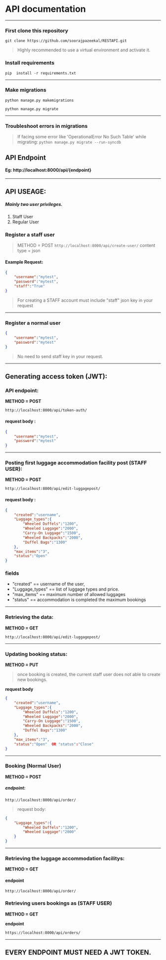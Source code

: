 # API documentation

------------


### First clone this repository
`git clone https://github.com/soorajpazeekal/RESTAPI.git`
> Highly recommended to use a virtual environment and activate it.


### Install requirements

`pip  install -r requirements.txt`

------------



### Make migrations
`python manage.py makemigrations`

`python manage.py migrate`


------------



### Troubleshoot errors in migrations
> If facing some error like  'OperationalError No Such Table' while migrating:
`python manage.py migrate --run-syncdb`

## API Endpoint
#### Eg: http://localhost:8000/api/{endpoint}


------------



## API USEAGE:

##### Mainly two user privileges.
1. Staff User 
2. Regular User

### Register a staff user
> METHOD = POST
`http://localhost:8000/api/create-user/`
>content type = json
#### Example Request:
```json
{
	"username":"mytest",
	"password":"mytest",
	"staff":"True"
}
```
> For creating a STAFF account must include "staff" json key in your request


------------



### Register a normal user
```json
{
	"username":"mytest",
	"password":"mytest"
}
```
> No need to send staff key in your request.


------------



## Generating access token (JWT):
### API endpoint: 

**METHOD = POST**

`http://localhost:8000/api/token-auth/`

#### request body :
```json
{
	"username":"mytest",
	"password":"mytest"
}
```

------------



### Posting first  luggage accommodation facility post (STAFF USER):

**METHOD = POST**


`http://localhost:8000/api/edit-luggagepost/`
#### request body :


```json
{
	"created":"username",
	"Luggage_types":{
		"Wheeled Duffels":"1200",
		"Wheeled Luggage":"2000",
		"Carry-On Luggage":"1500",
		"Wheeled Backpacks":"2000",
		"Duffel Bags":"1300"
	},
	"max_items":"3",
	"status":"Open"  
}
```
###  **fields**
- "created" == username of the user,
- "Luggage_types" == list of luggage types and price.
- "max_items" == maximum number of allowed luggages
- "status" == accommodation is completed the maximum bookings
 

------------



### Retrieving the data:
**METHOD = GET**

`http://localhost:8000/api/edit-luggagepost/`


------------



### Updating booking status:
**METHOD = PUT**

> once booking is created, the current staff user does not able to create new bookings. 

**request body**

```json
{
	"created":"username",
	"Luggage_types":{
		"Wheeled Duffels":"1200",
		"Wheeled Luggage":"2000",
		"Carry-On Luggage":"1500",
		"Wheeled Backpacks":"2000",
		"Duffel Bags":"1300"
	},
	"max_items":"3",
	"status":"Open"  OR "status":"Close"
}
```

------------


### Booking (Normal User) 
**METHOD = POST**
##### endpoint:
`http://localhost:8000/api/order/`

> request body:

```json
{
	"Luggage_types":{
		"Wheeled Duffels":"1200",
		"Wheeled Luggage":"2000"
	}
}
```

------------




### Retrieving the  luggage accommodation facilitys:
**METHOD = GET**

#### endpoint

`http://localhost:8000/api/order/`

### Retrieving users bookings as (STAFF USER)

**METHOD = GET**

**endpoint**

`https://localhost:8000/api/orders/`


------------




## EVERY ENDPOINT MUST NEED A JWT TOKEN.  
